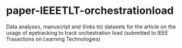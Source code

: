 # paper-IEEETLT-orchestrationload
Data analyses, manuscript and (links to) datasets for the article on the usage of eyetracking to track orchestration load (submitted to IEEE Trasactions on Learning Technologies)
